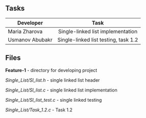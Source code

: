 ## Tasks

| Developer       | Task                                 |
| --------------- |:------------------------------------:|
| Maria Zharova   | Single-linked list implementation    |
| Usmanov Abubakr | Single-linked list testing, task 1.2 |


## Files

**Feature-1** - directory for developing project 

*Single_List/Sl_list.h* - single linked list header 

*Single_List/Sl_list.c* - single linked list implementation  

*Single_List/Sl_list_test.c* - single linked testing

*Single_List/Task_1.2.c* - Task 1.2

